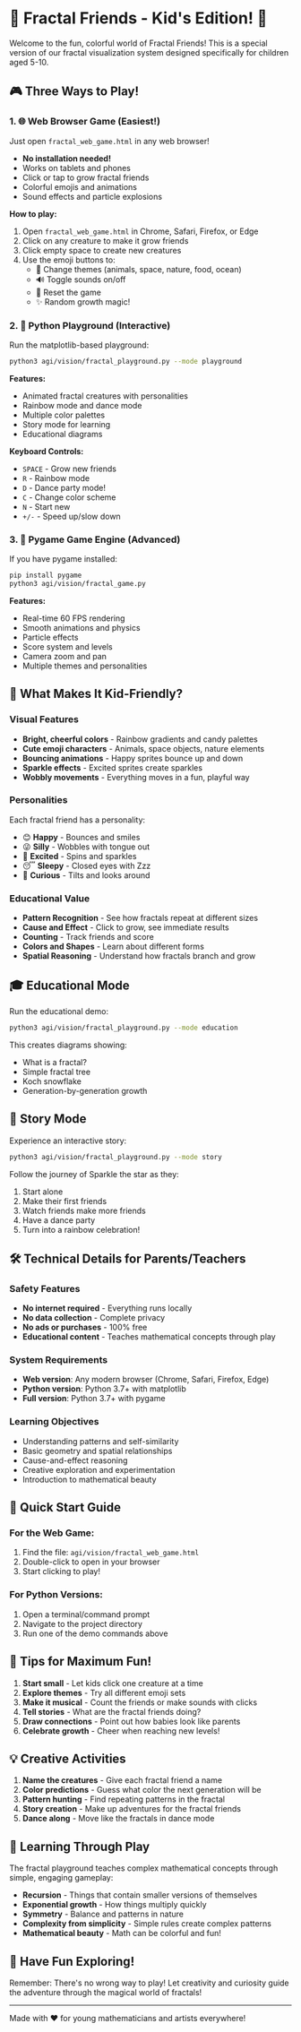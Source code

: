 # 🌟 Fractal Friends - Kid's Edition! 🌟

Welcome to the fun, colorful world of Fractal Friends! This is a special version of our fractal visualization system designed specifically for children aged 5-10.

## 🎮 Three Ways to Play!

### 1. 🌐 Web Browser Game (Easiest!)
Just open `fractal_web_game.html` in any web browser!
- **No installation needed!**
- Works on tablets and phones
- Click or tap to grow fractal friends
- Colorful emojis and animations
- Sound effects and particle explosions

**How to play:**
1. Open `fractal_web_game.html` in Chrome, Safari, Firefox, or Edge
2. Click on any creature to make it grow friends
3. Click empty space to create new creatures
4. Use the emoji buttons to:
   - 🎨 Change themes (animals, space, nature, food, ocean)
   - 🔊 Toggle sounds on/off
   - 🔄 Reset the game
   - ✨ Random growth magic!

### 2. 🐍 Python Playground (Interactive)
Run the matplotlib-based playground:
```bash
python3 agi/vision/fractal_playground.py --mode playground
```

**Features:**
- Animated fractal creatures with personalities
- Rainbow mode and dance mode
- Multiple color palettes
- Story mode for learning
- Educational diagrams

**Keyboard Controls:**
- `SPACE` - Grow new friends
- `R` - Rainbow mode
- `D` - Dance party mode!
- `C` - Change color scheme
- `N` - Start new
- `+/-` - Speed up/slow down

### 3. 🎯 Pygame Game Engine (Advanced)
If you have pygame installed:
```bash
pip install pygame
python3 agi/vision/fractal_game.py
```

**Features:**
- Real-time 60 FPS rendering
- Smooth animations and physics
- Particle effects
- Score system and levels
- Camera zoom and pan
- Multiple themes and personalities

## 🎨 What Makes It Kid-Friendly?

### Visual Features
- **Bright, cheerful colors** - Rainbow gradients and candy palettes
- **Cute emoji characters** - Animals, space objects, nature elements
- **Bouncing animations** - Happy sprites bounce up and down
- **Sparkle effects** - Excited sprites create sparkles
- **Wobbly movements** - Everything moves in a fun, playful way

### Personalities
Each fractal friend has a personality:
- 😊 **Happy** - Bounces and smiles
- 😜 **Silly** - Wobbles with tongue out  
- 🎉 **Excited** - Spins and sparkles
- 😴 **Sleepy** - Closed eyes with Zzz
- 🤔 **Curious** - Tilts and looks around

### Educational Value
- **Pattern Recognition** - See how fractals repeat at different sizes
- **Cause and Effect** - Click to grow, see immediate results
- **Counting** - Track friends and score
- **Colors and Shapes** - Learn about different forms
- **Spatial Reasoning** - Understand how fractals branch and grow

## 🎓 Educational Mode

Run the educational demo:
```bash
python3 agi/vision/fractal_playground.py --mode education
```

This creates diagrams showing:
- What is a fractal?
- Simple fractal tree
- Koch snowflake
- Generation-by-generation growth

## 📖 Story Mode

Experience an interactive story:
```bash
python3 agi/vision/fractal_playground.py --mode story
```

Follow the journey of Sparkle the star as they:
1. Start alone
2. Make their first friends
3. Watch friends make more friends
4. Have a dance party
5. Turn into a rainbow celebration!

## 🛠️ Technical Details for Parents/Teachers

### Safety Features
- **No internet required** - Everything runs locally
- **No data collection** - Complete privacy
- **No ads or purchases** - 100% free
- **Educational content** - Teaches mathematical concepts through play

### System Requirements
- **Web version**: Any modern browser (Chrome, Safari, Firefox, Edge)
- **Python version**: Python 3.7+ with matplotlib
- **Full version**: Python 3.7+ with pygame

### Learning Objectives
- Understanding patterns and self-similarity
- Basic geometry and spatial relationships
- Cause-and-effect reasoning
- Creative exploration and experimentation
- Introduction to mathematical beauty

## 🚀 Quick Start Guide

### For the Web Game:
1. Find the file: `agi/vision/fractal_web_game.html`
2. Double-click to open in your browser
3. Start clicking to play!

### For Python Versions:
1. Open a terminal/command prompt
2. Navigate to the project directory
3. Run one of the demo commands above

## 🌈 Tips for Maximum Fun!

1. **Start small** - Let kids click one creature at a time
2. **Explore themes** - Try all different emoji sets
3. **Make it musical** - Count the friends or make sounds with clicks
4. **Tell stories** - What are the fractal friends doing?
5. **Draw connections** - Point out how babies look like parents
6. **Celebrate growth** - Cheer when reaching new levels!

## 💡 Creative Activities

1. **Name the creatures** - Give each fractal friend a name
2. **Color predictions** - Guess what color the next generation will be
3. **Pattern hunting** - Find repeating patterns in the fractal
4. **Story creation** - Make up adventures for the fractal friends
5. **Dance along** - Move like the fractals in dance mode

## 🎯 Learning Through Play

The fractal playground teaches complex mathematical concepts through simple, engaging gameplay:

- **Recursion** - Things that contain smaller versions of themselves
- **Exponential growth** - How things multiply quickly
- **Symmetry** - Balance and patterns in nature
- **Complexity from simplicity** - Simple rules create complex patterns
- **Mathematical beauty** - Math can be colorful and fun!

## 🌟 Have Fun Exploring!

Remember: There's no wrong way to play! Let creativity and curiosity guide the adventure through the magical world of fractals!

---

Made with ❤️ for young mathematicians and artists everywhere!